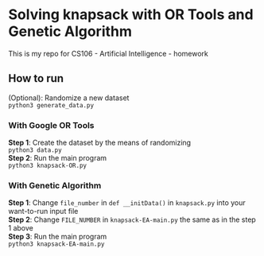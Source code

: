 # Solving knapsack with OR Tools and Genetic Algorithm
This is my repo for CS106 - Artificial Intelligence - homework   

## How to run 
(Optional): Randomize a new dataset     
`python3 generate_data.py`     
### With Google OR Tools
**Step 1**: Create the dataset by the means of randomizing    
`python3 data.py`     
**Step 2**: Run the main program    
`python3 knapsack-OR.py`    
### With Genetic Algorithm
**Step 1**: Change `file_number` in `def __initData()` in `knapsack.py` into your want-to-run input file    
**Step 2**: Change `FILE_NUMBER` in `knapsack-EA-main.py` the same as in the step 1 above    
**Step 3**: Run the main program   
`python3 knapsack-EA-main.py`
